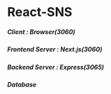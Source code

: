 # React-SNS

##### Client : Browser(3060)
##### Frontend Server : Next.js(3060)
##### Backend Server : Express(3065)
##### Database